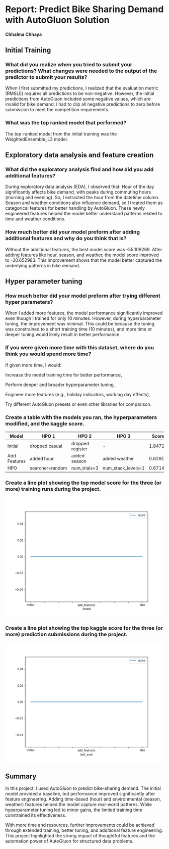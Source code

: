 # Report: Predict Bike Sharing Demand with AutoGluon Solution
#### Chhalma Chhaya

## Initial Training
### What did you realize when you tried to submit your predictions? What changes were needed to the output of the predictor to submit your results?
When I first submitted my predictions, I realized that the evaluation metric (RMSLE) requires all predictions to be non-negative. However, the initial predictions from AutoGluon included some negative values, which are invalid for bike demand. I had to clip all negative predictions to zero before submission to meet the competition requirements.

### What was the top ranked model that performed?
The top-ranked model from the initial training was the WeightedEnsemble_L3 model.

## Exploratory data analysis and feature creation
### What did the exploratory analysis find and how did you add additional features?
During exploratory data analysis (EDA), I observed that:
Hour of the day significantly affects bike demand, with peaks during commuting hours (morning and evening). So, I extracted the hour from the datetime column.
Season and weather conditions also influence demand, so I treated them as categorical features for better handling by AutoGluon.
These newly engineered features helped the model better understand patterns related to time and weather conditions.

### How much better did your model preform after adding additional features and why do you think that is?
Without the additional features, the best model score was -55.109269. After adding features like hour, season, and weather, the model score improved to -30.652983. This improvement shows that the model better captured the underlying patterns in bike demand.


## Hyper parameter tuning
### How much better did your model preform after trying different hyper parameters?
When I added more features, the model performance significantly improved even though I trained for only 10 minutes. However, during hyperparameter tuning, the improvement was minimal. This could be because the tuning was constrained to a short training time (10 minutes), and more time or deeper tuning would likely result in better performance.

### If you were given more time with this dataset, where do you think you would spend more time?
If given more time, I would:

Increase the model training time for better performance,

Perform deeper and broader hyperparameter tuning,

Engineer more features (e.g., holiday indicators, working day effects),

Try different AutoGluon presets or even other libraries for comparison.


### Create a table with the models you ran, the hyperparameters modified, and the kaggle score.
| Model        | HPO 1          | HPO 2            | HPO 3                | Score   |
| ------------ | -------------- | ---------------- | -------------------- | -----   |
| Initial      | dropped casual | dropped register | -                    | 1.84725 |
| Add Features | added hour     | added season     | added weather        | 0.62907 |
| HPO          | searcher=random| num_trials=3     | num_stack_levels=1   | 0.67144 |
 
### Create a line plot showing the top model score for the three (or more) training runs during the project.


![model_train_score.png](img/model_train_score.png)

### Create a line plot showing the top kaggle score for the three (or more) prediction submissions during the project.

![model_test_score.png](img/model_test_score.png)

## Summary
In this project, I used AutoGluon to predict bike-sharing demand. The initial model provided a baseline, but performance improved significantly after feature engineering. Adding time-based (hour) and environmental (season, weather) features helped the model capture real-world patterns. While hyperparameter tuning led to minor gains, the limited training time constrained its effectiveness.

With more time and resources, further improvements could be achieved through extended training, better tuning, and additional feature engineering. This project highlighted the strong impact of thoughtful features and the automation power of AutoGluon for structured data problems.
